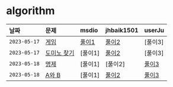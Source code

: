 # algorithm


| 날짜 | 문제 | msdio | jhbaik1501 | userJu
| :-------- | :--------- | :--- | :--- | :--- |
| `2023-05-17`      | [게임](https://www.acmicpc.net/problem/1072) | [풀이1](https://github.com/msdio/algorithm/blob/main/haeram/1072.py) | [풀이2](https://github.com/msdio/algorithm/blob/main/jonghyun/%EA%B2%8C%EC%9E%84%201072%20(2023-05-17).py) | [풀이3] |
| `2023-05-17`      | [도미노 찾기](https://www.acmicpc.net/problem/1553) | [풀이1] | [풀이2](https://github.com/msdio/algorithm/blob/main/jonghyun/%EB%8F%84%EB%AF%B8%EB%85%B8%20%EC%B0%BE%EA%B8%B0%201553%20(2023-05-17).py) | [풀이3] |
| `2023-05-18`      | [명제](https://www.acmicpc.net/problem/2224) | [풀이1] | [풀이2] | [풀이3](https://github.com/msdio/algorithm/commit/21fc7694bea8f3e46ff1b90f760de829cdd301c5) |
| `2023-05-18`      | [A와 B](https://www.acmicpc.net/problem/12904) | [풀이1] | [풀이2](https://github.com/msdio/algorithm/blob/main/jonghyun/A%EC%99%80%20B%2012904%20(2023-05-18).py) | [풀이3](https://github.com/msdio/algorithm/commit/56afce4f96c2960f5ad5b55e760095e6a5fc881e) |
